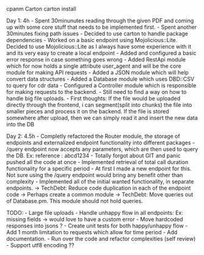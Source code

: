 cpanm Carton
carton install

Day 1: 4h
    - Spent 30minunutes reading through the given PDF and coming up with some core stuff that needs to be implemented first. 
    - Spent another 30minutes fixing path issues
    - Decided to use carton to handle package dependencies
    - Worked on a basic endpoint using Mojolicious::Lite. Decided to use Mojolicious::Lite as I always have some experience with it and its very easy to create a local endpoint
    - Added and configured a basic error response in case something goes wrong
    - Added RestApi module which for now holds a single attribute user_agent and will be the core module for making API requests
    - Added a JSON module which will help convert data structures
    - Added a Database module which uses DBD::CSV to query for cdr data
    - Configured a Controller module which is responsible for making requests to the backend.
    - Still need to find a way on how to handle big file uploads. 
        - First thoughts: If the file would be uploaded directly through the frontend, i can segment(split into chunks) the file into smaller pieces and process it on the backend.
        If the file is stored somewhere after upload, then we can simply read it and insert the new data into the DB
    
Day 2: 4.5h
    - Completly refactored the Router module, the storage of endpoints and externalized endpoint functionality into different packages
    - /query endpoint now accepts any parameters, which are then used to query the DB. Ex: reference : abcd1234
    - Totally forgot about GIT and panic pushed all the code at once
    - Implemented retrieval of total call duration functionality for a specific period - 
        At first I made a new endpoint for this. Not sure using the /query endpoint would bring any benefit other than complexity
    - Implemented all of the initial wanted functionality, in separate endpoints.
        -> TechDebt: Reduce code duplication in each of the endpoint code -> Perhaps create a common module 
        -> TechDebt: Move queries out of Database.pm. This module should not hold queries.
        
TODO: 
    - Large file uploads
    - Handle unhappy flow in all endpoints: Ex: missing fields -> would love to have a custom error
    - Move hardcoded responses into jsons ?
    - Create unit tests for both happy/unhappy flow
    - Add 1 month limitation to requests which allow for time period
    - Add documentation.
    - Run over the code and refactor complexities (self review)
    - Support utf8 encoding ??